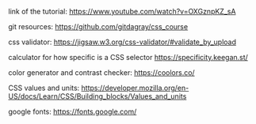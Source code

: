 link of the tutorial:
https://www.youtube.com/watch?v=OXGznpKZ_sA

git resources:
https://github.com/gitdagray/css_course

css validator:
https://jigsaw.w3.org/css-validator/#validate_by_upload

calculator for how specific is a CSS selector
https://specificity.keegan.st/

color generator and contrast checker:
https://coolors.co/

CSS values and units:
https://developer.mozilla.org/en-US/docs/Learn/CSS/Building_blocks/Values_and_units

google fonts:
https://fonts.google.com/